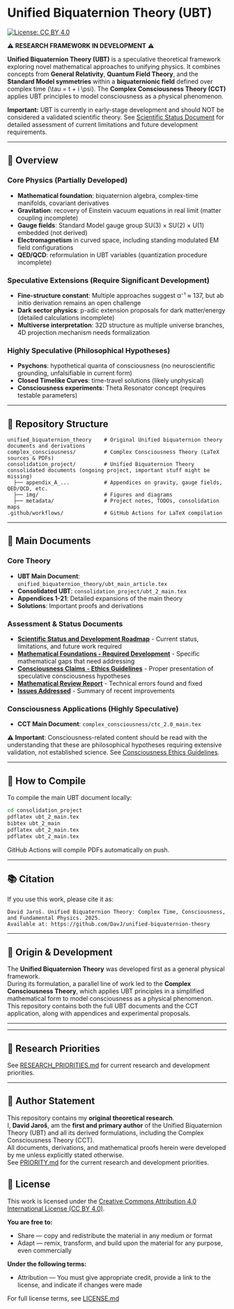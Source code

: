 # Unified Biquaternion Theory (UBT)

[![License: CC BY 4.0](https://img.shields.io/badge/License-CC%20BY%204.0-lightgrey.svg)](https://creativecommons.org/licenses/by/4.0/)

⚠️ **RESEARCH FRAMEWORK IN DEVELOPMENT** ⚠️

**Unified Biquaternion Theory (UBT)** is a speculative theoretical framework exploring novel mathematical approaches to unifying physics. It combines concepts from **General Relativity**, **Quantum Field Theory**, and the **Standard Model symmetries** within a **biquaternionic field** defined over complex time \(\tau = t + i \psi\). The **Complex Consciousness Theory (CCT)** applies UBT principles to model consciousness as a physical phenomenon.

**Important:** UBT is currently in early-stage development and should NOT be considered a validated scientific theory. See [Scientific Status Document](UBT_SCIENTIFIC_STATUS_AND_DEVELOPMENT.md) for detailed assessment of current limitations and future development requirements.

---

## 📜 Overview

### Core Physics (Partially Developed)
- **Mathematical foundation**: biquaternion algebra, complex-time manifolds, covariant derivatives
- **Gravitation**: recovery of Einstein vacuum equations in real limit (matter coupling incomplete)
- **Gauge fields**: Standard Model gauge group SU(3) × SU(2) × U(1) embedded (not derived)
- **Electromagnetism** in curved space, including standing modulated EM field configurations
- **QED/QCD**: reformulation in UBT variables (quantization procedure incomplete)

### Speculative Extensions (Require Significant Development)
- **Fine-structure constant**: Multiple approaches suggest α⁻¹ ≈ 137, but ab initio derivation remains an open challenge
- **Dark sector physics**: p-adic extension proposals for dark matter/energy (detailed calculations incomplete)
- **Multiverse interpretation**: 32D structure as multiple universe branches, 4D projection mechanism needs formalization

### Highly Speculative (Philosophical Hypotheses)
- **Psychons**: hypothetical quanta of consciousness (no neuroscientific grounding, unfalsifiable in current form)
- **Closed Timelike Curves**: time-travel solutions (likely unphysical)
- **Consciousness experiments**: Theta Resonator concept (requires testable parameters)

---

## 📂 Repository Structure

```
unified_biquaternion_theory    # Original Unified biquaternion theory documents and derivations
complex_consciousness/         # Complex Consciousness Theory (LaTeX sources & PDFs)
consolidation_project/         # Unified Biquaternion Theory consolidated documents (ongoing project, important stuff might be missing)
  ├── appendix_A_...           # Appendices on gravity, gauge fields, QED/QCD, etc.
  ├── img/                     # Figures and diagrams
  ├── metadata/                # Project notes, TODOs, consolidation maps
.github/workflows/             # GitHub Actions for LaTeX compilation
```

---

## 📄 Main Documents

### Core Theory
- **UBT Main Document**: `unified_biquaternion_theory/ubt_main_article.tex`
- **Consolidated UBT**: `consolidation_project/ubt_2_main.tex`
- **Appendices 1-21**: Detailed expansions of the main theory
- **Solutions**: Important proofs and derivations

### Assessment & Status Documents
- **[Scientific Status and Development Roadmap](UBT_SCIENTIFIC_STATUS_AND_DEVELOPMENT.md)** - Current status, limitations, and future work required
- **[Mathematical Foundations - Required Development](MATHEMATICAL_FOUNDATIONS_TODO.md)** - Specific mathematical gaps that need addressing
- **[Consciousness Claims - Ethics Guidelines](CONSCIOUSNESS_CLAIMS_ETHICS.md)** - Proper presentation of speculative consciousness hypotheses
- **[Mathematical Review Report](MATHEMATICAL_REVIEW_REPORT.md)** - Technical errors found and fixed
- **[Issues Addressed](ISSUES_ADDRESSED.md)** - Summary of recent improvements

### Consciousness Applications (Highly Speculative)
- **CCT Main Document**: `complex_consciousness/ctc_2.0_main.tex`

**⚠️ Important**: Consciousness-related content should be read with the understanding that these are philosophical hypotheses requiring extensive validation, not established science. See [Consciousness Ethics Guidelines](CONSCIOUSNESS_CLAIMS_ETHICS.md).

---

## 🔬 How to Compile

To compile the main UBT document locally:

```bash
cd consolidation_project
pdflatex ubt_2_main.tex
bibtex ubt_2_main
pdflatex ubt_2_main.tex
pdflatex ubt_2_main.tex
```

GitHub Actions will compile PDFs automatically on push.

---

## 📚 Citation

If you use this work, please cite it as:

```
David Jaroš. Unified Biquaternion Theory: Complex Time, Consciousness, and Fundamental Physics. 2025.
Available at: https://github.com/DavJ/unified-biquaternion-theory
```

---

## 📜 Origin & Development

The **Unified Biquaternion Theory** was developed first as a general physical framework.  
During its formulation, a parallel line of work led to the **Complex Consciousness Theory**, which applies UBT principles in a simplified mathematical form to model consciousness as a physical phenomenon.  
This repository contains both the full UBT documents and the CCT application, along with appendices and experimental proposals.

---


---

## 📌 Research Priorities

See [RESEARCH_PRIORITIES.md](RESEARCH_PRIORITIES.md) for current research and development priorities.


---

## 📌 Author Statement

This repository contains my **original theoretical research**.  
I, **David Jaroš**, am the **first and primary author** of the Unified Biquaternion Theory (UBT) and all its derived formulations, including the Complex Consciousness Theory (CCT).  
All documents, derivations, and mathematical proofs herein were developed by me unless explicitly stated otherwise.  
See [PRIORITY.md](consolidation_project/PRIORITY.md) for the current research and development priorities.


## 📜 License

This work is licensed under the [Creative Commons Attribution 4.0 International License (CC BY 4.0)](https://creativecommons.org/licenses/by/4.0/).

**You are free to:**
- Share — copy and redistribute the material in any medium or format
- Adapt — remix, transform, and build upon the material for any purpose, even commercially

**Under the following terms:**
- Attribution — You must give appropriate credit, provide a link to the license, and indicate if changes were made

For full license terms, see [LICENSE.md](LICENSE.md)
